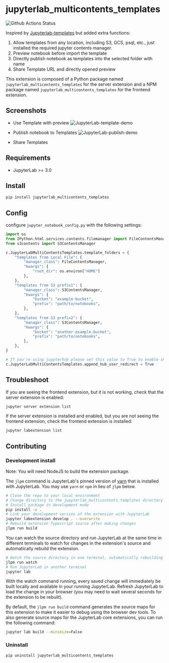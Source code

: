 # jupyterlab_multicontents_templates

![Github Actions Status](https://github.com/lydian/jupyterlab_multicontents_templates/workflows/Build/badge.svg)

Inspired by [Jupyterlab-templates](https://pypi.org/project/jupyterlab-templates/) but added extra functions:
1. Allow templates from any location, including S3, GCS, psql, etc., just installed the required jupyter contents manager.
2. Preview notebook before import the template
3. Directly publish notebook as templates into the selected folder with name
4. Share Template URL and directly opened preview

This extension is composed of a Python package named `jupyterlab_multicontents_templates`
for the server extension and a NPM package named `jupyterlab_multicontents_templates`
for the frontend extension.


## Screenshots
- Use Template with preview
![JupyterLab-template-demo](https://user-images.githubusercontent.com/678485/111886962-014bb700-898f-11eb-9a61-ffe86ff7be36.gif)

- Publish notebook to Templates
![JupyterLab-publish-demo](https://user-images.githubusercontent.com/678485/111886966-07419800-898f-11eb-83dd-a83a5b0c5f3b.gif)

- Share Templates


## Requirements

* JupyterLab >= 3.0

## Install

```bash
pip install jupyterlab_multicontents_templates
```

## Config

configure `jupyter_notebook_config.py` with the following settings:

```python
import os
from IPython.html.services.contents.filemanager import FileContentsManager
from s3contents import S3ContentsManager

c.JupyterLabMultiContentsTemplates.template_folders = {
    "templates from Local File": {
        "manager_class": FileContentsManager,
        "kwargs": {
            "root_dir": os.environ["HOME"]
        },
    },
    "templates from S3 prefix1": {
        "manager_class": S3ContentsManager,
        "kwargs": {
            "bucket": "example-bucket",
            "prefix": "path/to/notebooks",
        },
    },
    "templates from S3 prefix2": {
        "manager_class": S3ContentsManager,
        "kwargs": {
            "bucket": "another-example-bucket",
            "prefix": "path/to/notebooks",
        },
    },
}

# If you're using jupyterhub please set this value to True to enable sharing:
c.JupyterLabMultiContentsTemplates.append_hub_user_redirect = True
```

## Troubleshoot

If you are seeing the frontend extension, but it is not working, check
that the server extension is enabled:

```bash
jupyter server extension list
```

If the server extension is installed and enabled, but you are not seeing
the frontend extension, check the frontend extension is installed:

```bash
jupyter labextension list
```


## Contributing

### Development install

Note: You will need NodeJS to build the extension package.

The `jlpm` command is JupyterLab's pinned version of
[yarn](https://yarnpkg.com/) that is installed with JupyterLab. You may use
`yarn` or `npm` in lieu of `jlpm` below.

```bash
# Clone the repo to your local environment
# Change directory to the jupyterlab_multicontents_templates directory
# Install package in development mode
pip install -e .
# Link your development version of the extension with JupyterLab
jupyter labextension develop . --overwrite
# Rebuild extension Typescript source after making changes
jlpm run build
```

You can watch the source directory and run JupyterLab at the same time in different terminals to watch for changes in the extension's source and automatically rebuild the extension.

```bash
# Watch the source directory in one terminal, automatically rebuilding when needed
jlpm run watch
# Run JupyterLab in another terminal
jupyter lab
```

With the watch command running, every saved change will immediately be built locally and available in your running JupyterLab. Refresh JupyterLab to load the change in your browser (you may need to wait several seconds for the extension to be rebuilt).

By default, the `jlpm run build` command generates the source maps for this extension to make it easier to debug using the browser dev tools. To also generate source maps for the JupyterLab core extensions, you can run the following command:

```bash
jupyter lab build --minimize=False
```

### Uninstall

```bash
pip uninstall jupyterlab_multicontents_templates
```
